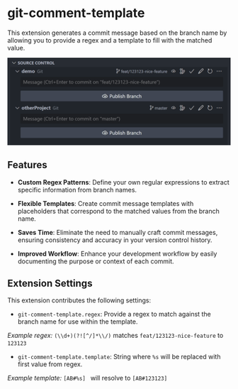 # git-comment-template

This extension generates a commit message based on the branch name by allowing you to provide a regex and a template to fill with the matched value.

<p align="center">
  <img alt="VS Code in action" src="https://raw.githubusercontent.com/Simofy/git-comment-template/main/resources/extension-example.gif">
</p>

## Features

- **Custom Regex Patterns**: Define your own regular expressions to extract specific information from branch names.

- **Flexible Templates**: Create commit message templates with placeholders that correspond to the matched values from the branch name.

- **Saves Time**: Eliminate the need to manually craft commit messages, ensuring consistency and accuracy in your version control history.

- **Improved Workflow**: Enhance your development workflow by easily documenting the purpose or context of each commit.

## Extension Settings

This extension contributes the following settings:

- `git-comment-template.regex`: Provide a regex to match against the branch name for use within the template.

_Example regex:_ `(\\d+)(?![^/]*\\/)` matches `feat/123123-nice-feature` to `123123`

- `git-comment-template.template`: String where `%s` will be replaced with first value from regex.

_Example template:_ `[AB#%s] ` will resolve to `[AB#123123] `
